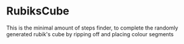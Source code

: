 # RubiksCube
This is the minimal amount of steps finder, to complete the randomly generated rubik's cube by ripping off and placing colour segments 

